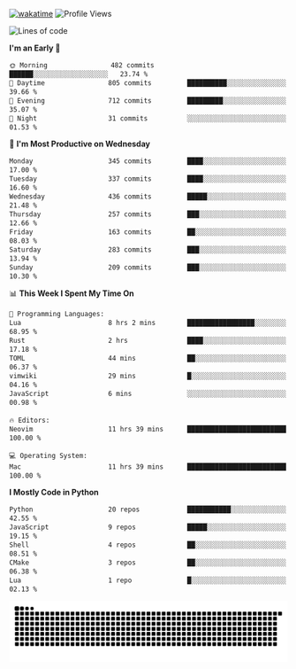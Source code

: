 [![wakatime](https://wakatime.com/badge/user/b920b284-3cde-4cd4-b72e-f7f22d050b16.svg)](https://wakatime.com/@b920b284-3cde-4cd4-b72e-f7f22d050b16)
![Profile Views](http://img.shields.io/badge/Profile%20Views-4586-blue)
<!--START_SECTION:waka-->
![Lines of code](https://img.shields.io/badge/From%20Hello%20World%20I%27ve%20Written-269.2%20thousand%20lines%20of%20code-blue)

**I'm an Early 🐤** 

```text
🌞 Morning                482 commits         ██████░░░░░░░░░░░░░░░░░░░   23.74 % 
🌆 Daytime                805 commits         ██████████░░░░░░░░░░░░░░░   39.66 % 
🌃 Evening                712 commits         █████████░░░░░░░░░░░░░░░░   35.07 % 
🌙 Night                  31 commits          ░░░░░░░░░░░░░░░░░░░░░░░░░   01.53 % 
```
📅 **I'm Most Productive on Wednesday** 

```text
Monday                   345 commits         ████░░░░░░░░░░░░░░░░░░░░░   17.00 % 
Tuesday                  337 commits         ████░░░░░░░░░░░░░░░░░░░░░   16.60 % 
Wednesday                436 commits         █████░░░░░░░░░░░░░░░░░░░░   21.48 % 
Thursday                 257 commits         ███░░░░░░░░░░░░░░░░░░░░░░   12.66 % 
Friday                   163 commits         ██░░░░░░░░░░░░░░░░░░░░░░░   08.03 % 
Saturday                 283 commits         ███░░░░░░░░░░░░░░░░░░░░░░   13.94 % 
Sunday                   209 commits         ███░░░░░░░░░░░░░░░░░░░░░░   10.30 % 
```


📊 **This Week I Spent My Time On** 

```text
💬 Programming Languages: 
Lua                      8 hrs 2 mins        █████████████████░░░░░░░░   68.95 % 
Rust                     2 hrs               ████░░░░░░░░░░░░░░░░░░░░░   17.18 % 
TOML                     44 mins             ██░░░░░░░░░░░░░░░░░░░░░░░   06.37 % 
vimwiki                  29 mins             █░░░░░░░░░░░░░░░░░░░░░░░░   04.16 % 
JavaScript               6 mins              ░░░░░░░░░░░░░░░░░░░░░░░░░   00.98 % 

🔥 Editors: 
Neovim                   11 hrs 39 mins      █████████████████████████   100.00 % 

💻 Operating System: 
Mac                      11 hrs 39 mins      █████████████████████████   100.00 % 
```

**I Mostly Code in Python** 

```text
Python                   20 repos            ███████████░░░░░░░░░░░░░░   42.55 % 
JavaScript               9 repos             █████░░░░░░░░░░░░░░░░░░░░   19.15 % 
Shell                    4 repos             ██░░░░░░░░░░░░░░░░░░░░░░░   08.51 % 
CMake                    3 repos             ██░░░░░░░░░░░░░░░░░░░░░░░   06.38 % 
Lua                      1 repo              █░░░░░░░░░░░░░░░░░░░░░░░░   02.13 % 
```




<!--END_SECTION:waka-->
![Snake animation](https://raw.githubusercontent.com/timmypidashev/timmypidashev/main/commits.svg)
